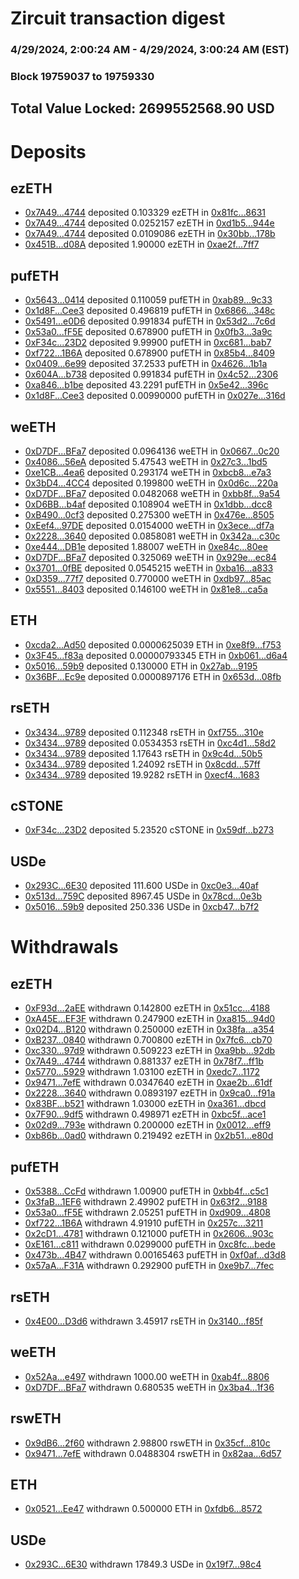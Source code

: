 # Zircuit transaction digest
### 4/29/2024, 2:00:24 AM - 4/29/2024, 3:00:24 AM (EST)
### Block 19759037 to 19759330

## Total Value Locked: 2699552568.90 USD

# Deposits
## ezETH
- [0x7A49...4744](https://etherscan.io/address/0x7A493Be5c2ce014cD049Bf178a1ac0Db1B434744) deposited 0.103329 ezETH in [0x81fc...8631](https://etherscan.io/tx/0x7A493Be5c2ce014cD049Bf178a1ac0Db1B434744)
- [0x7A49...4744](https://etherscan.io/address/0x7A493Be5c2ce014cD049Bf178a1ac0Db1B434744) deposited 0.0252157 ezETH in [0xd1b5...944e](https://etherscan.io/tx/0x7A493Be5c2ce014cD049Bf178a1ac0Db1B434744)
- [0x7A49...4744](https://etherscan.io/address/0x7A493Be5c2ce014cD049Bf178a1ac0Db1B434744) deposited 0.0109086 ezETH in [0x30bb...178b](https://etherscan.io/tx/0x7A493Be5c2ce014cD049Bf178a1ac0Db1B434744)
- [0x451B...d08A](https://etherscan.io/address/0x451B47d3519Ca2dc24A0296B0DCbE0181433d08A) deposited 1.90000 ezETH in [0xae2f...7ff7](https://etherscan.io/tx/0x451B47d3519Ca2dc24A0296B0DCbE0181433d08A)
## pufETH
- [0x5643...0414](https://etherscan.io/address/0x5643f32F5A56f9781C451EE2919bE8479db10414) deposited 0.110059 pufETH in [0xab89...9c33](https://etherscan.io/tx/0x5643f32F5A56f9781C451EE2919bE8479db10414)
- [0x1d8F...Cee3](https://etherscan.io/address/0x1d8F57A655A17aa78A94AB4F11dA818C87cBCee3) deposited 0.496819 pufETH in [0x6866...348c](https://etherscan.io/tx/0x1d8F57A655A17aa78A94AB4F11dA818C87cBCee3)
- [0x5491...e0D6](https://etherscan.io/address/0x549111f66f7aD866b6adDFbCD3312E753911e0D6) deposited 0.991834 pufETH in [0x53d2...7c6d](https://etherscan.io/tx/0x549111f66f7aD866b6adDFbCD3312E753911e0D6)
- [0x53a0...fF5E](https://etherscan.io/address/0x53a0d60aC972bCd26dC26277FcFa88C95488fF5E) deposited 0.678900 pufETH in [0x0fb3...3a9c](https://etherscan.io/tx/0x53a0d60aC972bCd26dC26277FcFa88C95488fF5E)
- [0xF34c...23D2](https://etherscan.io/address/0xF34c0De61F94D9Ec75e137e1741EFF91892523D2) deposited 9.99900 pufETH in [0xc681...bab7](https://etherscan.io/tx/0xF34c0De61F94D9Ec75e137e1741EFF91892523D2)
- [0xf722...1B6A](https://etherscan.io/address/0xf72290e63f18512D8bE87BF978e23D50c72A1B6A) deposited 0.678900 pufETH in [0x85b4...8409](https://etherscan.io/tx/0xf72290e63f18512D8bE87BF978e23D50c72A1B6A)
- [0x0409...6e99](https://etherscan.io/address/0x0409225e1Adf5623373523E8A898052261a96e99) deposited 37.2533 pufETH in [0x4626...1b1a](https://etherscan.io/tx/0x0409225e1Adf5623373523E8A898052261a96e99)
- [0x604A...b738](https://etherscan.io/address/0x604AD3C3CdFD995FeF8C4d20310e5bDe9D77b738) deposited 0.991834 pufETH in [0x4c52...2306](https://etherscan.io/tx/0x604AD3C3CdFD995FeF8C4d20310e5bDe9D77b738)
- [0xa846...b1be](https://etherscan.io/address/0xa8466811A9C62E98f9b21dF45d13Ff5a1280b1be) deposited 43.2291 pufETH in [0x5e42...396c](https://etherscan.io/tx/0xa8466811A9C62E98f9b21dF45d13Ff5a1280b1be)
- [0x1d8F...Cee3](https://etherscan.io/address/0x1d8F57A655A17aa78A94AB4F11dA818C87cBCee3) deposited 0.00990000 pufETH in [0x027e...316d](https://etherscan.io/tx/0x1d8F57A655A17aa78A94AB4F11dA818C87cBCee3)
## weETH
- [0xD7DF...BFa7](https://etherscan.io/address/0xD7DF7E085214743530afF339aFC420c7c720BFa7) deposited 0.0964136 weETH in [0x0667...0c20](https://etherscan.io/tx/0xD7DF7E085214743530afF339aFC420c7c720BFa7)
- [0x4086...56eA](https://etherscan.io/address/0x4086f688855dcAe061e7f68fc181566FFfa856eA) deposited 5.47543 weETH in [0x27c3...1bd5](https://etherscan.io/tx/0x4086f688855dcAe061e7f68fc181566FFfa856eA)
- [0xe1CB...4ea6](https://etherscan.io/address/0xe1CBE64A94cCeffD4518C04753B27A75e7a64ea6) deposited 0.293174 weETH in [0xbcb8...e7a3](https://etherscan.io/tx/0xe1CBE64A94cCeffD4518C04753B27A75e7a64ea6)
- [0x3bD4...4CC4](https://etherscan.io/address/0x3bD4c5F105ca74997833585fD64a4F3ed6724CC4) deposited 0.199800 weETH in [0x0d6c...220a](https://etherscan.io/tx/0x3bD4c5F105ca74997833585fD64a4F3ed6724CC4)
- [0xD7DF...BFa7](https://etherscan.io/address/0xD7DF7E085214743530afF339aFC420c7c720BFa7) deposited 0.0482068 weETH in [0xbb8f...9a54](https://etherscan.io/tx/0xD7DF7E085214743530afF339aFC420c7c720BFa7)
- [0xD6BB...b4af](https://etherscan.io/address/0xD6BB9E928f0Ed0A091B4E36Ecb332CCCA9b4b4af) deposited 0.108904 weETH in [0x1dbb...dcc8](https://etherscan.io/tx/0xD6BB9E928f0Ed0A091B4E36Ecb332CCCA9b4b4af)
- [0xB490...0cf3](https://etherscan.io/address/0xB4909Ef32009C5C020a0eD50cB30203190470cf3) deposited 0.275300 weETH in [0x476e...8505](https://etherscan.io/tx/0xB4909Ef32009C5C020a0eD50cB30203190470cf3)
- [0xEef4...97DE](https://etherscan.io/address/0xEef4C62a41106b233df5AC91F8149f6B8ad097DE) deposited 0.0154000 weETH in [0x3ece...df7a](https://etherscan.io/tx/0xEef4C62a41106b233df5AC91F8149f6B8ad097DE)
- [0x2228...3640](https://etherscan.io/address/0x22281FB933CaaDfeaA5ac676be4801dd7dB93640) deposited 0.0858081 weETH in [0x342a...c30c](https://etherscan.io/tx/0x22281FB933CaaDfeaA5ac676be4801dd7dB93640)
- [0xe444...DB1e](https://etherscan.io/address/0xe44446f67fcef0787669e7161cD9B2F8244DDB1e) deposited 1.88007 weETH in [0xe84c...80ee](https://etherscan.io/tx/0xe44446f67fcef0787669e7161cD9B2F8244DDB1e)
- [0xD7DF...BFa7](https://etherscan.io/address/0xD7DF7E085214743530afF339aFC420c7c720BFa7) deposited 0.325069 weETH in [0x929e...ec84](https://etherscan.io/tx/0xD7DF7E085214743530afF339aFC420c7c720BFa7)
- [0x3701...0fBE](https://etherscan.io/address/0x3701bBFc577F1CBd579Fe15Da23B687968030fBE) deposited 0.0545215 weETH in [0xba16...a833](https://etherscan.io/tx/0x3701bBFc577F1CBd579Fe15Da23B687968030fBE)
- [0xD359...77f7](https://etherscan.io/address/0xD35945483aDd29D65f93e788956Fb00Aab6977f7) deposited 0.770000 weETH in [0xdb97...85ac](https://etherscan.io/tx/0xD35945483aDd29D65f93e788956Fb00Aab6977f7)
- [0x5551...8403](https://etherscan.io/address/0x55515c04e74c76e0F08B7D7a088bd30BE1268403) deposited 0.146100 weETH in [0x81e8...ca5a](https://etherscan.io/tx/0x55515c04e74c76e0F08B7D7a088bd30BE1268403)
## ETH
- [0xcda2...Ad50](https://etherscan.io/address/0xcda2114f289c644c590cE27909966A0A8c3FAd50) deposited 0.0000625039 ETH in [0xe8f9...f753](https://etherscan.io/tx/0xcda2114f289c644c590cE27909966A0A8c3FAd50)
- [0x3F45...f83a](https://etherscan.io/address/0x3F45abc585cC33998CE1851b8da4E7D4f22ef83a) deposited 0.00000793345 ETH in [0xb061...d6a4](https://etherscan.io/tx/0x3F45abc585cC33998CE1851b8da4E7D4f22ef83a)
- [0x5016...59b9](https://etherscan.io/address/0x5016ba84585bA3F2F4D2Ecb56629C51038B159b9) deposited 0.130000 ETH in [0x27ab...9195](https://etherscan.io/tx/0x5016ba84585bA3F2F4D2Ecb56629C51038B159b9)
- [0x36BF...Ec9e](https://etherscan.io/address/0x36BF662805C7a73933D3D44756E478F75741Ec9e) deposited 0.0000897176 ETH in [0x653d...08fb](https://etherscan.io/tx/0x36BF662805C7a73933D3D44756E478F75741Ec9e)
## rsETH
- [0x3434...9789](https://etherscan.io/address/0x34349c5569e7B846c3558961552D2202760A9789) deposited 0.112348 rsETH in [0xf755...310e](https://etherscan.io/tx/0x34349c5569e7B846c3558961552D2202760A9789)
- [0x3434...9789](https://etherscan.io/address/0x34349c5569e7B846c3558961552D2202760A9789) deposited 0.0534353 rsETH in [0xc4d1...58d2](https://etherscan.io/tx/0x34349c5569e7B846c3558961552D2202760A9789)
- [0x3434...9789](https://etherscan.io/address/0x34349c5569e7B846c3558961552D2202760A9789) deposited 1.17643 rsETH in [0x9c4d...50b5](https://etherscan.io/tx/0x34349c5569e7B846c3558961552D2202760A9789)
- [0x3434...9789](https://etherscan.io/address/0x34349c5569e7B846c3558961552D2202760A9789) deposited 1.24092 rsETH in [0x8cdd...57ff](https://etherscan.io/tx/0x34349c5569e7B846c3558961552D2202760A9789)
- [0x3434...9789](https://etherscan.io/address/0x34349c5569e7B846c3558961552D2202760A9789) deposited 19.9282 rsETH in [0xecf4...1683](https://etherscan.io/tx/0x34349c5569e7B846c3558961552D2202760A9789)
## cSTONE
- [0xF34c...23D2](https://etherscan.io/address/0xF34c0De61F94D9Ec75e137e1741EFF91892523D2) deposited 5.23520 cSTONE in [0x59df...b273](https://etherscan.io/tx/0xF34c0De61F94D9Ec75e137e1741EFF91892523D2)
## USDe
- [0x293C...6E30](https://etherscan.io/address/0x293C6937D8D82e05B01335F7B33FBA0c8e256E30) deposited 111.600 USDe in [0xc0e3...40af](https://etherscan.io/tx/0x293C6937D8D82e05B01335F7B33FBA0c8e256E30)
- [0x513d...759C](https://etherscan.io/address/0x513dc3c4348120dd6fd659c094293398493F759C) deposited 8967.45 USDe in [0x78cd...0e3b](https://etherscan.io/tx/0x513dc3c4348120dd6fd659c094293398493F759C)
- [0x5016...59b9](https://etherscan.io/address/0x5016ba84585bA3F2F4D2Ecb56629C51038B159b9) deposited 250.336 USDe in [0xcb47...b7f2](https://etherscan.io/tx/0x5016ba84585bA3F2F4D2Ecb56629C51038B159b9)
# Withdrawals
## ezETH
- [0xF93d...2aEE](https://etherscan.io/address/0xF93d3EC6A1638C51cB0025B1CF5F00eBF5b62aEE) withdrawn 0.142800 ezETH in [0x51cc...4188](https://etherscan.io/tx/0xF93d3EC6A1638C51cB0025B1CF5F00eBF5b62aEE)
- [0xA45E...EF3F](https://etherscan.io/address/0xA45E875E0dE82282c2f379b0BBA70a0174E2EF3F) withdrawn 0.247900 ezETH in [0xa815...94d0](https://etherscan.io/tx/0xA45E875E0dE82282c2f379b0BBA70a0174E2EF3F)
- [0x02D4...B120](https://etherscan.io/address/0x02D4BEf35A186396E7238d5Baa30518E0623B120) withdrawn 0.250000 ezETH in [0x38fa...a354](https://etherscan.io/tx/0x02D4BEf35A186396E7238d5Baa30518E0623B120)
- [0xB237...0840](https://etherscan.io/address/0xB2370999d51F3A9951670274E47618C980820840) withdrawn 0.700800 ezETH in [0x7fc6...cb70](https://etherscan.io/tx/0xB2370999d51F3A9951670274E47618C980820840)
- [0xc330...97d9](https://etherscan.io/address/0xc330Feb66993346B932d397e085B6FC4234f97d9) withdrawn 0.509223 ezETH in [0xa9bb...92db](https://etherscan.io/tx/0xc330Feb66993346B932d397e085B6FC4234f97d9)
- [0x7A49...4744](https://etherscan.io/address/0x7A493Be5c2ce014cD049Bf178a1ac0Db1B434744) withdrawn 0.881337 ezETH in [0x78f7...ff1b](https://etherscan.io/tx/0x7A493Be5c2ce014cD049Bf178a1ac0Db1B434744)
- [0x5770...5929](https://etherscan.io/address/0x5770dF97D9Bcb51e7d01c2F658A341d9283f5929) withdrawn 1.03100 ezETH in [0xedc7...1172](https://etherscan.io/tx/0x5770dF97D9Bcb51e7d01c2F658A341d9283f5929)
- [0x9471...7efE](https://etherscan.io/address/0x94711611683C4e1b40C445408Dd8dC9f75fe7efE) withdrawn 0.0347640 ezETH in [0xae2b...61df](https://etherscan.io/tx/0x94711611683C4e1b40C445408Dd8dC9f75fe7efE)
- [0x2228...3640](https://etherscan.io/address/0x22281FB933CaaDfeaA5ac676be4801dd7dB93640) withdrawn 0.0893197 ezETH in [0x9ca0...f91a](https://etherscan.io/tx/0x22281FB933CaaDfeaA5ac676be4801dd7dB93640)
- [0x83BF...b521](https://etherscan.io/address/0x83BFa8a35Ba2e6824cC927FaeBfF55B86E88b521) withdrawn 1.03000 ezETH in [0xa361...dbcd](https://etherscan.io/tx/0x83BFa8a35Ba2e6824cC927FaeBfF55B86E88b521)
- [0x7F90...9df5](https://etherscan.io/address/0x7F9016040C329e1497C90Eb1C6c335c43F0d9df5) withdrawn 0.498971 ezETH in [0xbc5f...ace1](https://etherscan.io/tx/0x7F9016040C329e1497C90Eb1C6c335c43F0d9df5)
- [0x02d9...793e](https://etherscan.io/address/0x02d9c84a495986b8b3C3347Ad16849DCB1b9793e) withdrawn 0.200000 ezETH in [0x0012...eff9](https://etherscan.io/tx/0x02d9c84a495986b8b3C3347Ad16849DCB1b9793e)
- [0xb86b...0ad0](https://etherscan.io/address/0xb86b1a982b4ac005F409356CA063d57dbdc70ad0) withdrawn 0.219492 ezETH in [0x2b51...e80d](https://etherscan.io/tx/0xb86b1a982b4ac005F409356CA063d57dbdc70ad0)
## pufETH
- [0x5388...CcFd](https://etherscan.io/address/0x5388F3c7F6EF705d3a2E2563c84875658b6aCcFd) withdrawn 1.00900 pufETH in [0xbb4f...c5c1](https://etherscan.io/tx/0x5388F3c7F6EF705d3a2E2563c84875658b6aCcFd)
- [0x3faB...1EF6](https://etherscan.io/address/0x3faBBC9812500985c01568Dd4910940562531EF6) withdrawn 2.49902 pufETH in [0x63f2...9188](https://etherscan.io/tx/0x3faBBC9812500985c01568Dd4910940562531EF6)
- [0x53a0...fF5E](https://etherscan.io/address/0x53a0d60aC972bCd26dC26277FcFa88C95488fF5E) withdrawn 2.05251 pufETH in [0xd909...4808](https://etherscan.io/tx/0x53a0d60aC972bCd26dC26277FcFa88C95488fF5E)
- [0xf722...1B6A](https://etherscan.io/address/0xf72290e63f18512D8bE87BF978e23D50c72A1B6A) withdrawn 4.91910 pufETH in [0x257c...3211](https://etherscan.io/tx/0xf72290e63f18512D8bE87BF978e23D50c72A1B6A)
- [0x2cD1...4781](https://etherscan.io/address/0x2cD1bAE10aa25caF0D4282494f68354f324e4781) withdrawn 0.121000 pufETH in [0x2606...903c](https://etherscan.io/tx/0x2cD1bAE10aa25caF0D4282494f68354f324e4781)
- [0xE161...c811](https://etherscan.io/address/0xE16151D8E8B1DAE031D55cFF4BE441147BE1c811) withdrawn 0.0299000 pufETH in [0xc8fc...bede](https://etherscan.io/tx/0xE16151D8E8B1DAE031D55cFF4BE441147BE1c811)
- [0x473b...4B47](https://etherscan.io/address/0x473b5e4628800238d92D6786078FFA8bc7cD4B47) withdrawn 0.00165463 pufETH in [0xf0af...d3d8](https://etherscan.io/tx/0x473b5e4628800238d92D6786078FFA8bc7cD4B47)
- [0x57aA...F31A](https://etherscan.io/address/0x57aAe446A783dEA56B9F1AAC141f5A628c58F31A) withdrawn 0.292900 pufETH in [0xe9b7...7fec](https://etherscan.io/tx/0x57aAe446A783dEA56B9F1AAC141f5A628c58F31A)
## rsETH
- [0x4E00...D3d6](https://etherscan.io/address/0x4E001d2C82b7669333eD845c5042da34e737D3d6) withdrawn 3.45917 rsETH in [0x3140...f85f](https://etherscan.io/tx/0x4E001d2C82b7669333eD845c5042da34e737D3d6)
## weETH
- [0x52Aa...e497](https://etherscan.io/address/0x52Aa899454998Be5b000Ad077a46Bbe360F4e497) withdrawn 1000.00 weETH in [0xab4f...8806](https://etherscan.io/tx/0x52Aa899454998Be5b000Ad077a46Bbe360F4e497)
- [0xD7DF...BFa7](https://etherscan.io/address/0xD7DF7E085214743530afF339aFC420c7c720BFa7) withdrawn 0.680535 weETH in [0x3ba4...1f36](https://etherscan.io/tx/0xD7DF7E085214743530afF339aFC420c7c720BFa7)
## rswETH
- [0x9dB6...2f60](https://etherscan.io/address/0x9dB6a774020ccf08b5Ed0Ed950762a2245392f60) withdrawn 2.98800 rswETH in [0x35cf...810c](https://etherscan.io/tx/0x9dB6a774020ccf08b5Ed0Ed950762a2245392f60)
- [0x9471...7efE](https://etherscan.io/address/0x94711611683C4e1b40C445408Dd8dC9f75fe7efE) withdrawn 0.0488304 rswETH in [0x82aa...6d57](https://etherscan.io/tx/0x94711611683C4e1b40C445408Dd8dC9f75fe7efE)
## ETH
- [0x0521...Ee47](https://etherscan.io/address/0x0521C7212C72e7fb2fbEb9BE54BC19c5004bEe47) withdrawn 0.500000 ETH in [0xfdb6...8572](https://etherscan.io/tx/0x0521C7212C72e7fb2fbEb9BE54BC19c5004bEe47)
## USDe
- [0x293C...6E30](https://etherscan.io/address/0x293C6937D8D82e05B01335F7B33FBA0c8e256E30) withdrawn 17849.3 USDe in [0x19f7...98c4](https://etherscan.io/tx/0x293C6937D8D82e05B01335F7B33FBA0c8e256E30)
